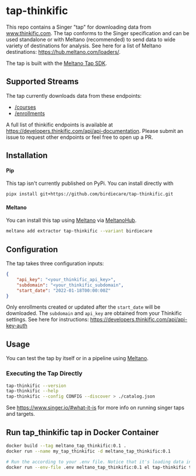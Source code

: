 # tap-thinkific

This repo contains a Singer "tap" for downloading data from www.thinkific.com. The tap conforms to the Singer specification and can be used standalone or with Meltano (recommended) to send data to wide variety of destinations for analysis. See here for a list of Meltano destinations: https://hub.meltano.com/loaders/.

The tap is built with the [Meltano Tap SDK](https://sdk.meltano.com).

## Supported Streams

The tap currently downloads data from these endpoints:
- [/courses](https://developers.thinkific.com/api/api-documentation/#/Courses/getCourses)
- [/enrollments](https://developers.thinkific.com/api/api-documentation/#/Enrollments/getEnrollments)

A full list of thinkific endpoints is available at https://developers.thinkific.com/api/api-documentation. Please submit an issue to request other endpoints or feel free to open up a PR.

## Installation

#### Pip 
This tap isn't currently published on PyPi. You can install directly with

```bash
pipx install git+https://github.com/birdiecare/tap-thinkific.git
```

#### Meltano

You can install this tap using [Meltano](https://github.com/meltano/meltano) via [MeltanoHub](https://hub.meltano.com/extractors/tap-thinkific--birdiecare/).

```bash
meltano add extractor tap-thinkific --variant birdiecare
```

## Configuration

The tap takes three configuration inputs:

```json
{
    "api_key": "<your_thinkific_api_key>",
    "subdomain": "<your_thinkific_subdomain",
    "start_date": "2022-01-18T00:00:00Z"
}
```

Only enrollments created or updated after the `start_date` will be downloaded. The `subdomain` and `api_key` are obtained from your Thinkific settings. See here for instructions: https://developers.thinkific.com/api/api-key-auth


## Usage

You can test the tap by itself or in a pipeline using [Meltano](https://meltano.com/).

### Executing the Tap Directly

```bash
tap-thinkific --version
tap-thinkific --help
tap-thinkific --config CONFIG --discover > ./catalog.json
```

See https://www.singer.io/#what-it-is for more info on running singer taps and targets.


## Run tap_thinkific tap in Docker Container

```bash
docker build --tag meltano_tap_thinkific:0.1 .
docker run --name my_tap_thinkific -d meltano_tap_thinkific:0.1

# Run the according to your .env file. Notice that it's loading data into Snowflake. Consider changing it if you want to use any other
docker run --env-file .env meltano_tap_thinkific:0.1 el tap-thinkific target-snowflake --state-id=thinkific-to-snowflake
```